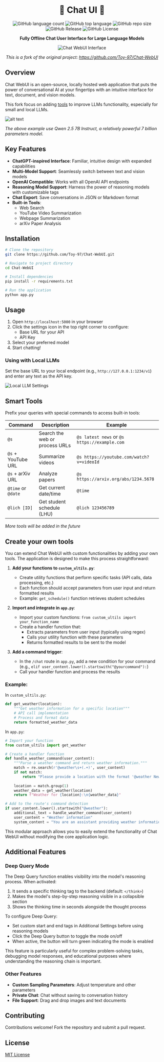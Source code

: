 <div align="center">
  <h1>💫 Chat UI 🤖</h1>
  
  <p>
    <img alt="GitHub language count" src="https://img.shields.io/github/languages/count/Toy-97/Chat-WebUI">
    <img alt="GitHub top language" src="https://img.shields.io/github/languages/top/Toy-97/Chat-WebUI">
    <img alt="GitHub repo size" src="https://img.shields.io/github/repo-size/Toy-97/Chat-WebUI">
    <img alt="GitHub Release" src="https://img.shields.io/github/v/release/Toy-97/Chat-WebUI">
    <img alt="GitHub License" src="https://img.shields.io/github/license/Toy-97/Chat-WebUI">
  </p>

  <strong>Fully Offline Chat User Interface for Large Language Models</strong>
  
  <img src="imgs/introduction.png" alt="Chat WebUI Interface">
  
  <p><i>This is a fork of the original project: <a href="https://github.com/Toy-97/Chat-WebUI">https://github.com/Toy-97/Chat-WebUI</a></i></p>
</div>

## Overview
Chat WebUI is an open-source, locally hosted web application that puts the power of conversational AI at your fingertips with an intuitive interface for text, document, and vision models.

This fork focus on adding [tools](#smart-tools) to improve LLMs functionality, especially for small and local LLMs.

![alt text](imgs\overview.png)
<p><i>The above example use Qwen 2.5 7B Instruct, a relatively powerful 7 billion parameters model.</i></p>

## Key Features
- **ChatGPT-inspired Interface**: Familiar, intuitive design with expanded capabilities
- **Multi-Model Support**: Seamlessly switch between text and vision models
- **OpenAI Compatible**: Works with all OpenAI API endpoints
- **Reasoning Model Support**: Harness the power of reasoning models with customizable tags
- **Chat Export**: Save conversations in JSON or Markdown format
- **Built-in Tools**:
  - Web Search
  - YouTube Video Summarization
  - Webpage Summarization
  - arXiv Paper Analysis

## Installation

```bash
# Clone the repository
git clone https://github.com/Toy-97/Chat-WebUI.git

# Navigate to project directory
cd Chat-WebUI

# Install dependencies
pip install -r requirements.txt

# Run the application
python app.py
```

## Usage

1. Open `http://localhost:5000` in your browser
2. Click the settings icon in the top right corner to configure:
   - Base URL for your API
   - API Key
3. Select your preferred model
4. Start chatting!

### Using with Local LLMs
Set the base URL to your local endpoint (e.g., `http://127.0.0.1:1234/v1`) and enter any text as the API key.

![Local LLM Settings](imgs/local-llm-settings.png)

## Smart Tools

Prefix your queries with special commands to access built-in tools:

| Command | Description | Example |
|---------|-------------|---------|
| `@s` | Search the web or process URLs | `@s latest news` or `@s https://example.com` |
| `@s` + YouTube URL | Summarize videos | `@s https://youtube.com/watch?v=videoId` |
| `@s` + arXiv URL | Analyze papers | `@s https://arxiv.org/abs/1234.5678` |
| `@time` or `@date` | Get current date/time | `@time` |
| `@lich [ID]` | Get student schedule (LHU) | `@lich 123456789` |

*More tools will be added in the future*

## Create your own tools

You can extend Chat WebUI with custom functionalities by adding your own tools. The application is designed to make this process straightforward:

1. **Add your functions to `custom_ultils.py`**:
   - Create utility functions that perform specific tasks (API calls, data processing, etc.)
   - Each function should accept parameters from user input and return formatted results
   - Example: `get_schedule()` function retrieves student schedules

2. **Import and integrate in `app.py`**:
   - Import your custom functions: `from custom_ultils import your_function_name`
   - Create a handler function that:
     - Extracts parameters from user input (typically using regex)
     - Calls your utility function with these parameters
     - Returns formatted results to be sent to the model

3. **Add a command trigger**:
   - In the `/chat` route in `app.py`, add a new condition for your command (e.g., `elif user_content.lower().startswith("@yourcommand"):`)
   - Call your handler function and process the results

### Example:

In `custom_ultils.py`:
```python
def get_weather(location):
    """Get weather information for a specific location"""
    # API call implementation
    # Process and format data
    return formatted_weather_data
```

In `app.py`:
```python
# Import your function
from custom_ultils import get_weather

# Create a handler function
def handle_weather_command(user_content):
    """Parse a weather command and return weather information."""
    match = re.search(r'@weather\s+(.+)', user_content)
    if not match:
        return "Please provide a location with the format '@weather New York'"
    
    location = match.group(1)
    weather_data = get_weather(location)
    return f"Weather for {location}:\n{weather_data}"

# Add to the route's command detection
if user_content.lower().startswith("@weather"):
    additional_text = handle_weather_command(user_content)
    user_content = "Weather information"
    system_content = "You are an assistant providing weather information."
```

This modular approach allows you to easily extend the functionality of Chat WebUI without modifying the core application logic.

## Additional Features

### Deep Query Mode
The Deep Query function enables visibility into the model's reasoning process. When activated:

1. It sends a specific thinking tag to the backend (default: `</think>`)
2. Makes the model's step-by-step reasoning visible in a collapsible section
3. Shows the thinking time in seconds alongside the thought process

To configure Deep Query:
- Set custom start and end tags in Additional Settings before using reasoning models
- Click the Deep Query button to toggle the mode on/off
- When active, the button will turn green indicating the mode is enabled

This feature is particularly useful for complex problem-solving tasks, debugging model responses, and educational purposes where understanding the reasoning chain is important.

### Other Features
- **Custom Sampling Parameters**: Adjust temperature and other parameters
- **Private Chat**: Chat without saving to conversation history
- **File Support**: Drag and drop images and text documents

## Contributing
Contributions welcome! Fork the repository and submit a pull request.

## License
[MIT License](LICENSE)
